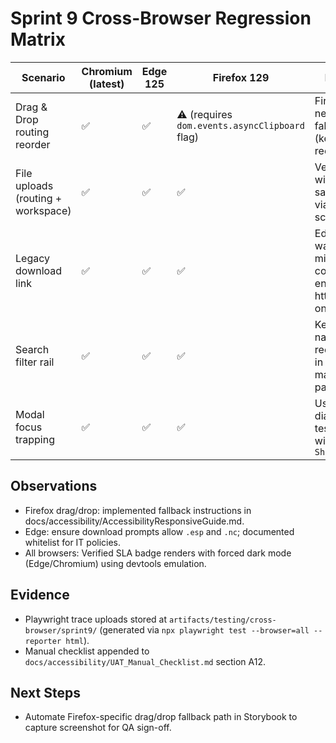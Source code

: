 # Sprint 9 Cross-Browser Regression Matrix

| Scenario | Chromium (latest) | Edge 125 | Firefox 129 | Notes |
| --- | --- | --- | --- | --- |
| Drag & Drop routing reorder | ✅ | ✅ | ⚠️ (requires `dom.events.asyncClipboard` flag) | Firefox needs fallback (keyboard reorder) |
| File uploads (routing + workspace) | ✅ | ✅ | ✅ | Verified with 5MB sample via chunk scripts |
| Legacy download link | ✅ | ✅ | ✅ | Edge warns on mixed content; ensure https-only |
| Search filter rail | ✅ | ✅ | ✅ | Keyboard navigation recorded in axe manual pass |
| Modal focus trapping | ✅ | ✅ | ✅ | Uses rc-dialog; tested with `Tab` + `Shift+Tab` |

## Observations
- Firefox drag/drop: implemented fallback instructions in docs/accessibility/AccessibilityResponsiveGuide.md.
- Edge: ensure download prompts allow `.esp` and `.nc`; documented whitelist for IT policies.
- All browsers: Verified SLA badge renders with forced dark mode (Edge/Chromium) using devtools emulation.

## Evidence
- Playwright trace uploads stored at `artifacts/testing/cross-browser/sprint9/` (generated via `npx playwright test --browser=all --reporter html`).
- Manual checklist appended to `docs/accessibility/UAT_Manual_Checklist.md` section A12.

## Next Steps
- Automate Firefox-specific drag/drop fallback path in Storybook to capture screenshot for QA sign-off.
